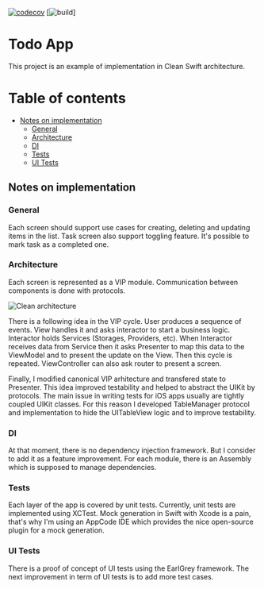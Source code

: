 [![codecov](https://codecov.io/gh/vkaltyrin/todo-app/branch/master/graph/badge.svg)](https://codecov.io/gh/vkaltyrin/todo-app)
[![build](https://app.bitrise.io/app/9f1773480cfe7214/status.svg?token=VFT7EQT-yhjEAgOvYBZQNw&branch=master)]

# Todo App

This project is an example of implementation in Clean Swift architecture.

# Table of contents

* [Notes on implementation](#notes)
  * [General](#general)
  * [Architecture](#architecture)
  * [DI](#di)
  * [Tests](#tests)
  * [UI Tests](#uitests)

## Notes on implementation

### General

<a name="general"/>

Each screen should support use cases for creating, deleting and updating items in the list. 
Task screen also support toggling feature. It's possible to mark task as a completed one.

### Architecture

<a name="architecture"/>

Each screen is represented as a VIP module. Communication between components is done with protocols. 

![Clean architecture](https://cdn-images-1.medium.com/max/2000/1*QV4nxWPd_sbGhoWO-X7PfQ.png)

There is a following idea in the VIP cycle. User produces a sequence of events. View handles it and asks interactor to start a business logic. Interactor holds Services (Storages, Providers, etc). When Interactor receives data from Service then it asks Presenter to map this data to the ViewModel and to present the update on the View. Then this cycle is repeated. ViewController can also ask router to present a screen.

Finally, I modified canonical VIP arhitecture and transfered state to Presenter. This idea improved testability and helped to abstract the UIKit by protocols. The main issue in writing tests for iOS apps usually are tightly coupled UIKit classes. For this reason I developed TableManager protocol and implementation to hide the UITableView logic and to improve testability. 

### DI

<a name="di"/>

At that moment, there is no dependency injection framework. But I consider to add it as a feature improvement.
For each module, there is an Assembly which is supposed to manage dependencies.

### Tests

<a name="tests"/>

Each layer of the app is covered by unit tests. Currently, unit tests are implemented using XCTest.
Mock generation in Swift with Xcode is a pain, that's why I'm using an AppCode IDE which provides the nice open-source plugin for a mock generation.

### UI Tests

<a name="uitests"/>

There is a proof of concept of UI tests using the EarlGrey framework. 
The next improvement in term of UI tests is to add more test cases.
